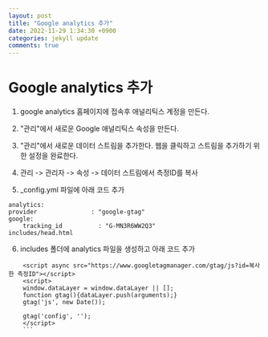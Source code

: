 ```yaml
---
layout: post
title: "Google analytics 추가"
date: 2022-11-29 1:34:30 +0900
categories: jekyll update
comments: true
---
```


# Google analytics 추가

1. google analytics 홈페이지에 접속후 애널리틱스 계정을 만든다.

2. "관리"에서 새로운 Google 애널리틱스 속성을 만든다.

3. "관리"에서 새로운 데이터 스트림을 추가한다. 웹을 클릭하고 스트림을 추가하기 위한 설정을 완료한다.

4. 관리 -> 관리자 -> 속성 -> 데이터 스트림에서 측정ID를 복사

5. _config.yml 파일에 아래 코드 추가
```
analytics:
provider               : "google-gtag" 
google:
    tracking_id          : "G-MN3R6WW2Q3"
includes/head.html
```
6. includes 폴더에 analytics 파일을 생성하고 아래 코드 추가
```
    <script async src="https://www.googletagmanager.com/gtag/js?id=복사한 측정ID"></script>
    <script>
    window.dataLayer = window.dataLayer || [];
    function gtag(){dataLayer.push(arguments);}
    gtag('js', new Date());

    gtag('config', '');
    </script>
    ```